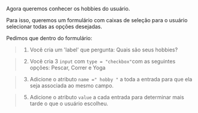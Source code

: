 Agora queremos conhecer os hobbies do usuário.

Para isso, queremos um formulário com caixas de seleção para o usuário selecionar todas as opções desejadas.

Pedimos que dentro do formulário:

> 1. Você cria um 'label' que pergunta: Quais são seus hobbies?

> 2. Você cria 3 `input` com ` type = "checkbox" `com as seguintes opções: Pescar, Correr e Yoga

> 3. Adicione o atributo `name =" hobby "` a toda a entrada para que ela seja associada ao mesmo campo.

> 5. Adicione o atributo `value` a cada entrada para determinar mais tarde o que o usuário escolheu.